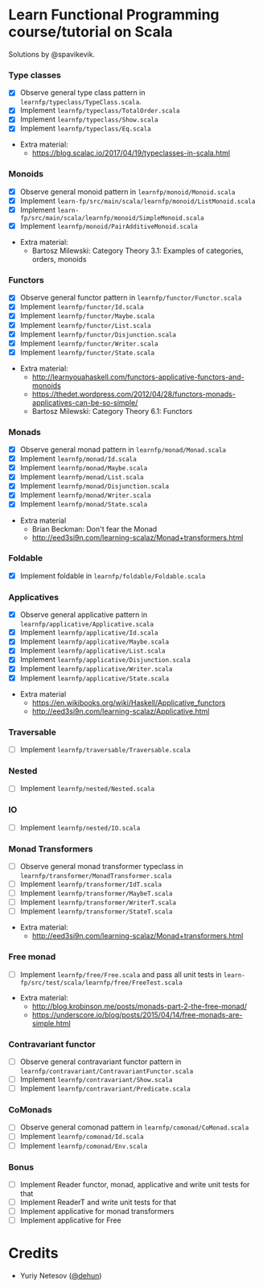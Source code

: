 # Learn Functional Programming course/tutorial on Scala
Solutions by @spavikevik.

### Type classes ###

- [x] Observe general type class pattern in `learnfp/typeclass/TypeClass.scala`.
- [x] Implement `learnfp/typeclass/TotalOrder.scala`
- [x] Implement `learnfp/typeclass/Show.scala`
- [x] Implement `learnfp/typeclass/Eq.scala`
- Extra material: 
  - https://blog.scalac.io/2017/04/19/typeclasses-in-scala.html

### Monoids ###

- [x] Observe general monoid pattern in `learnfp/monoid/Monoid.scala`
- [x] Implement `learn-fp/src/main/scala/learnfp/monoid/ListMonoid.scala`
- [x] Implement `learn-fp/src/main/scala/learnfp/monoid/SimpleMonoid.scala`
- [x] Implement `learnfp/monoid/PairAdditiveMonoid.scala`
- Extra material:
  - Bartosz Milewski: Category Theory 3.1: Examples of categories, orders, monoids
  

### Functors ###

- [x] Observe general functor pattern in `learnfp/functor/Functor.scala`
- [x] Implement `learnfp/functor/Id.scala`
- [x] Implement `learnfp/functor/Maybe.scala`
- [x] Implement `learnfp/functor/List.scala`
- [x] Implement `learnfp/functor/Disjunction.scala`
- [x] Implement `learnfp/functor/Writer.scala`
- [x] Implement `learnfp/functor/State.scala`
- Extra material:
  - http://learnyouahaskell.com/functors-applicative-functors-and-monoids
  - https://thedet.wordpress.com/2012/04/28/functors-monads-applicatives-can-be-so-simple/
  - Bartosz Milewski: Category Theory 6.1: Functors 

### Monads ###

- [x] Observe general monad pattern in `learnfp/monad/Monad.scala`
- [x] Implement `learnfp/monad/Id.scala`
- [x] Implement `learnfp/monad/Maybe.scala`
- [x] Implement `learnfp/monad/List.scala`
- [x] Implement `learnfp/monad/Disjunction.scala`
- [x] Implement `learnfp/monad/Writer.scala`
- [x] Implement `learnfp/monad/State.scala`
- Extra material
  - Brian Beckman: Don't fear the Monad
  - http://eed3si9n.com/learning-scalaz/Monad+transformers.html
  
### Foldable ###

- [x] Implement foldable in `learnfp/foldable/Foldable.scala`

### Applicatives ###

- [x] Observe general applicative pattern in `learnfp/applicative/Applicative.scala`
- [x] Implement `learnfp/applicative/Id.scala`
- [x] Implement `learnfp/applicative/Maybe.scala`
- [x] Implement `learnfp/applicative/List.scala`
- [x] Implement `learnfp/applicative/Disjunction.scala`
- [x] Implement `learnfp/applicative/Writer.scala`
- [x] Implement `learnfp/applicative/State.scala`
- Extra material 
  - https://en.wikibooks.org/wiki/Haskell/Applicative_functors
  - http://eed3si9n.com/learning-scalaz/Applicative.html
  
### Traversable ###

- [ ] Implement `learnfp/traversable/Traversable.scala`

### Nested ###

- [ ] Implement `learnfp/nested/Nested.scala`

### IO ###

- [ ] Implement `learnfp/nested/IO.scala` 

### Monad Transformers ###

- [ ] Observe general monad transformer typeclass in `learnfp/transformer/MonadTransformer.scala`
- [ ] Implement `learnfp/transformer/IdT.scala`
- [ ] Implement `learnfp/transformer/MaybeT.scala`
- [ ] Implement `learnfp/transformer/WriterT.scala`
- [ ] Implement `learnfp/transformer/StateT.scala`
- Extra material: 
  - http://eed3si9n.com/learning-scalaz/Monad+transformers.html

### Free monad ###

- [ ] Implement `learnfp/free/Free.scala` and pass all unit tests in `learn-fp/src/test/scala/learnfp/free/FreeTest.scala`
- Extra material:
  - http://blog.krobinson.me/posts/monads-part-2-the-free-monad/
  - https://underscore.io/blog/posts/2015/04/14/free-monads-are-simple.html
  
### Contravariant functor ###

- [ ] Observe general contravariant functor pattern in `learnfp/contravariant/ContravariantFunctor.scala`
- [ ] Implement `learnfp/contravariant/Show.scala`
- [ ] Implement `learnfp/contravariant/Predicate.scala`

### CoMonads ###

- [ ] Observe general comonad pattern in `learnfp/comonad/CoMonad.scala`
- [ ] Implement `learnfp/comonad/Id.scala`
- [ ] Implement `learnfp/comonad/Env.scala`
  
### Bonus ###

- [ ] Implement Reader functor, monad, applicative and write unit tests for that
- [ ] Implement ReaderT and write unit tests for that
- [ ] Implement applicative for monad transformers
- [ ] Implement applicative for Free
  
# Credits #

- Yuriy Netesov ([@dehun](https://github.com/dehun))
